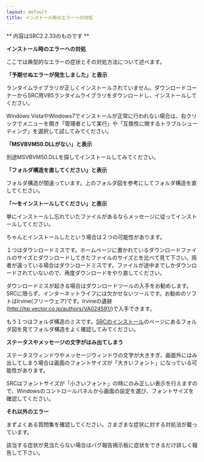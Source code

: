 ```yaml
---
layout: default
title: インストール時のエラーへの対処
---
```

** 内容はSRC2.2.33のものです **

**インストール時のエラーへの対処**

ここでは典型的なエラーの症状とその対処方法について述べます。

**「予期せぬエラーが発生しました」と表示**

ランタイムライブラリが正しくインストールされていません。ダウンロードコーナーからSRC用VB5ランタイムライブラリをダウンロードし、インストールしてください。

Windows VistaやWindows7でインストールが正常に行われない場合は、右クリックでメニューを開き「管理者として実行」や「互換性に関するトラブルシューティング」を選択して試してみてください。

**「MSVBVM50.DLLがない」と表示**

別途MSVBVM50.DLLを探してインストールしてみてください。

**「フォルダ構造を直してください」と表示**

フォルダ構造が間違っています。上のフォルダ図を参考にしてフォルダ構造を直してください。

**「～をインストールしてください」と表示**

単にインストールし忘れていたファイルがあるならメッセージに従ってインストールしてください。

ちゃんとインストールしたという場合は２つの可能性があります。

１つはダウンロードミスです。ホームページに書かれているダウンロードファイルのサイズとダウンロードしてきたファイルのサイズとを比べて見て下さい。両者が違っている場合はダウンロードミスです。ファイルが途中までしかダウンロードされていないので、再度ダウンロードをやり直してください。

ダウンロードミスが起きる場合はダウンロードツールの入手をお勧めします。SRCに限らず、インターネットライフには欠かせないツールです。お勧めのソフトはIrvine(フリーウェア)です。Irvineの遺跡(http://hp.vector.co.jp/authors/VA024591/)で入手できます。

もう１つはフォルダ構造のミスです。[SRCのインストール](SRCのインストール.md)のページにあるフォルダ図を見てフォルダ構造をよく確認してみてください。

**ステータスやメッセージの文字がはみ出てしまう**

ステータスウィンドウやメッセージウィンドウの文字が大きすぎ、画面外にはみ出してしまう場合は画面のフォントサイズが「大きいフォント」になっている可能性があります。

SRCはフォントサイズが「小さいフォント」の時にのみ正しい表示を行えますので、Windowsのコントロールパネルから画面の設定を選び、フォントサイズを確認してください。

**それ以外のエラー**

まずよくある質問集を確認してください。さまざまな症状に対する対処法が載っています。

該当する症状が見当たらない場合はバグ報告掲示板に症状をできるだけ詳しく報告して下さい。
